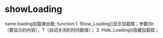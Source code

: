 ﻿# showLoading
name:loading加载弹出框;
function:1. Show_Loading()显示加载框；参数Str（要显示的内容），T（自动关闭的时间数值）；
         2. Hide_Loading()隐藏加载框；
